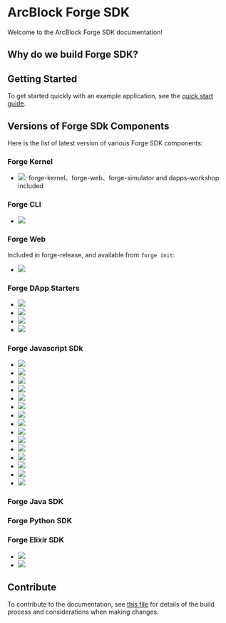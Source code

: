 # ArcBlock Forge SDK

Welcome to the ArcBlock Forge SDK documentation!

## Why do we build Forge SDK?

## Getting Started

To get started quickly with an example application, see the [quick start guide](intro/).

<!-- To learn the supported SDK we built, see the [Forge SDK](sdk/).

For more details on how Forge SDK works, see the respective documentation for
[Forge Architecture](arch/), [Forge Core](core/) [Tools](tools/). -->

## Versions of Forge SDk Components

Here is the list of latest version of various Forge SDK components:

### Forge Kernel

- ![](https://img.shields.io/badge/dynamic/json.svg?color=red&label=forge-release&query=%24.latest&url=http%3A%2F%2Freleases.arcblock.io%2Fforge%2Flatest.json): forge-kernel、forge-web、forge-simulator and dapps-workshop included

### Forge CLI

- [![](https://img.shields.io/npm/v/@arcblock/forge-cli.svg?label=forge-cli)](https://www.npmjs.com/package/@arcblock/forge-cli)

### Forge Web

Included in forge-release, and available from `forge init`:

- [![](https://img.shields.io/npm/v/@arcblock/forge-web.svg?label=forge-web)](https://www.npmjs.com/package/@arcblock/forge-web)

### Forge DApp Starters

- [![](https://img.shields.io/npm/v/forge-next-starter.svg?label=forge-next-starter)](https://www.npmjs.com/package/forge-next-starter)
- [![](https://img.shields.io/npm/v/forge-react-starter.svg?label=forge-react-starter)](https://www.npmjs.com/package/forge-react-starter)
- [![](https://img.shields.io/npm/v/forge-keystone-starter.svg?label=forge-keystone-starter)](https://www.npmjs.com/package/forge-keystone-starter)
- [![](https://img.shields.io/npm/v/forge-gatsby-starter.svg?label=forge-gatsby-starter)](https://www.npmjs.com/package/forge-gatsby-starter)

### Forge Javascript SDk

- [![](https://img.shields.io/npm/v/@arcblock/forge-sdk.svg?label=@arcblock/forge-sdk)](https://www.npmjs.com/package/@arcblock/forge-sdk)
- [![](https://img.shields.io/npm/v/@arcblock/forge-util.svg?label=@arcblock/forge-util)](https://www.npmjs.com/package/@arcblock/forge-util)
- [![](https://img.shields.io/npm/v/@arcblock/forge-wallet.svg?label=@arcblock/forge-wallet)](https://www.npmjs.com/package/@arcblock/forge-wallet)
- [![](https://img.shields.io/npm/v/@arcblock/graphql-client.svg?label=@arcblock/graphql-client)](https://www.npmjs.com/package/@arcblock/graphql-client)
- [![](https://img.shields.io/npm/v/@arcblock/grpc-client.svg?label=@arcblock/grpc-client)](https://www.npmjs.com/package/@arcblock/grpc-client)
- [![](https://img.shields.io/npm/v/@arcblock/mcrypto.svg?label=@arcblock/mcrypto)](https://www.npmjs.com/package/@arcblock/mcrypto)
- [![](https://img.shields.io/npm/v/@arcblock/did.svg?label=@arcblock/did)](https://www.npmjs.com/package/@arcblock/did)
- [![](https://img.shields.io/npm/v/@arcblock/did-auth.svg?label=@arcblock/did-auth)](https://www.npmjs.com/package/@arcblock/did-auth)
- [![](https://img.shields.io/npm/v/@arcblock/did-util.svg?label=@arcblock/did-util)](https://www.npmjs.com/package/@arcblock/did-util)
- [![](https://img.shields.io/npm/v/@arcblock/forge-config.svg?label=@arcblock/forge-config)](https://www.npmjs.com/package/@arcblock/forge-config)
- [![](https://img.shields.io/npm/v/@arcblock/forge-message.svg?label=@arcblock/forge-message)](https://www.npmjs.com/package/@arcblock/forge-message)
- [![](https://img.shields.io/npm/v/@arcblock/forge-proto.svg?label=@arcblock/forge-proto)](https://www.npmjs.com/package/@arcblock/forge-proto)
- [![](https://img.shields.io/npm/v/@arcblock/tcp-server.svg?label=@arcblock/tcp-server)](https://www.npmjs.com/package/@arcblock/tcp-server)
- [![](https://img.shields.io/npm/v/@arcblock/tx-util.svg?label=@arcblock/tx-util)](https://www.npmjs.com/package/@arcblock/tx-util)
- [![](https://img.shields.io/npm/v/@arcblock/react-forge.svg?label=@arcblock/react-forge)](https://www.npmjs.com/package/@arcblock/react-forge)

### Forge Java SDK


### Forge Python SDK

### Forge Elixir SDK

- [![](https://img.shields.io/github/tag/arcblock/forge-elixir-sdk.svg?label=forge-elixir-sdk)](https://github.com/ArcBlock/forge-elixir-sdk)
- [![](https://img.shields.io/github/tag/arcblock/abt-did-elixir.svg?label=abt-did-elixir)](https://github.com/ArcBlock/abt-did-elixir)

## Contribute

To contribute to the documentation, see [this file](./DOCS_README.md) for details of the build process and
considerations when making changes.
